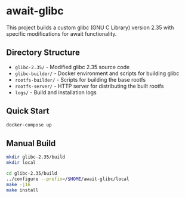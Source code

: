 # await-glibc

This project builds a custom glibc (GNU C Library) version 2.35 with specific modifications for await functionality.

## Directory Structure

- `glibc-2.35/` - Modified glibc 2.35 source code
- `glibc-builder/` - Docker environment and scripts for building glibc
- `rootfs-builder/` - Scripts for building the base rootfs
- `rootfs-server/` - HTTP server for distributing the built rootfs
- `logs/` - Build and installation logs

## Quick Start

```bash
docker-compose up
```

## Manual Build

```bash
mkdir glibc-2.35/build
mkdir local

cd glibc-2.35/build
../configure --prefix=/$HOME/await-glibc/local
make -j16
make install
```


